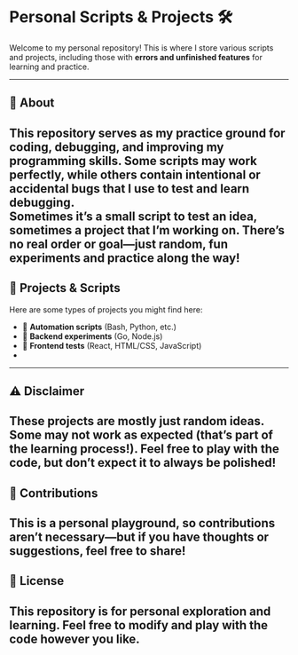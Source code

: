 # Personal Scripts & Projects 🛠️  

Welcome to my personal repository! This is where I store various scripts and projects, including those with **errors and unfinished features** for learning and practice.  

---

## 📌 About  
This repository serves as my **practice ground** for coding, debugging, and improving my programming skills. 
Some scripts may work perfectly, while others contain **intentional or accidental bugs** that I use to test and learn debugging.  
Sometimes it’s a small script to test an idea, sometimes a project that I’m working on. 
There’s no real order or goal—just random, fun experiments and practice along the way!  
---

## 📂 Projects & Scripts  
Here are some types of projects you might find here:  
- 🔹 **Automation scripts** (Bash, Python, etc.)  
- 🔹 **Backend experiments** (Go, Node.js)  
- 🔹 **Frontend tests** (React, HTML/CSS, JavaScript)
-
---

## ⚠️ Disclaimer
These projects are mostly just random ideas.
Some may not work as expected (that’s part of the learning process!).
Feel free to play with the code, but don’t expect it to always be polished!
---

## 🤝 Contributions
This is a personal playground, so contributions aren’t necessary—but if you have thoughts or suggestions, feel free to share!
---

## 📜 License
This repository is for personal exploration and learning. Feel free to modify and play with the code however you like.
---


